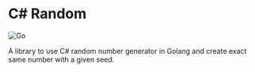 # C# Random
![Go](https://github.com/HirbodBehnam/CSharpRandom/workflows/Go/badge.svg)

A library to use C# random number generator in Golang and create exact same number with a given seed.
